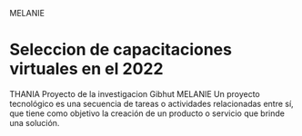MELANIE
# Seleccion de capacitaciones virtuales en el 2022
THANIA
Proyecto de la investigacion Gibhut
MELANIE
Un proyecto tecnológico es una secuencia de tareas o actividades relacionadas entre sí, que tiene como objetivo la creación de un producto o servicio que brinde una solución. 
